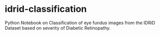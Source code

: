 # idrid-classification
Python Notebook on Classification of eye fundus images from the IDRiD Dataset based on severity of Diabetic Retinopathy.
